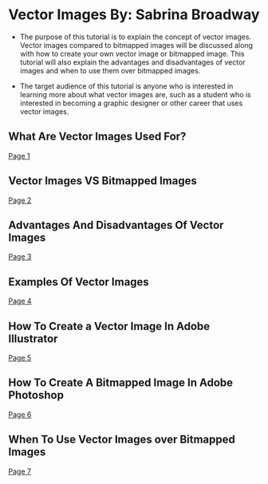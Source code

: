 # Vector Images By: Sabrina Broadway

* The purpose of this tutorial is to explain the concept of vector images. Vector images compared to bitmapped images will be discussed along with how to create your own vector image or bitmapped image. This tutorial will also explain the advantages and disadvantages of vector images and when to use them over bitmapped images.
 
* The target audience of this tutorial is anyone who is interested in learning more about what vector images are, such as a student who is interested in becoming a graphic designer or other career that uses vector images.

## What Are Vector Images Used For?
[Page 1](page1.md)

## Vector Images VS Bitmapped Images 
[Page 2](page2.md)

## Advantages And Disadvantages Of Vector Images
[Page 3](page3.md)

## Examples Of Vector Images
[Page 4](page4.md)

## How To Create a Vector Image In Adobe Illustrator
[Page 5](page5.md)

## How To Create A Bitmapped Image In Adobe Photoshop
[Page 6](page6.md)

## When To Use Vector Images over Bitmapped Images
[Page 7](page7.md)
